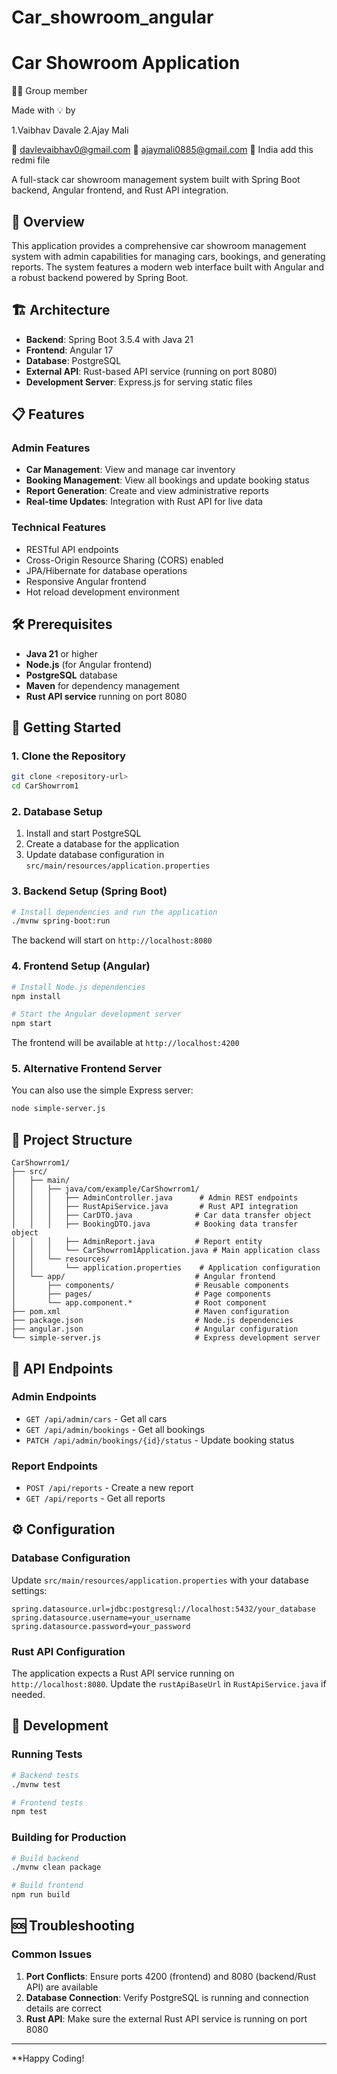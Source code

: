 # Car_showroom_angular
# Car Showroom Application
🧑‍💻 Group member

Made with 💡 by

1.Vaibhav Davale 
2.Ajay Mali

📧 davlevaibhav0@gmail.com 
📧 ajaymali0885@gmail.com 
📍 India add this redmi file

A full-stack car showroom management system built with Spring Boot backend, Angular frontend, and Rust API integration.

## 🚗 Overview

This application provides a comprehensive car showroom management system with admin capabilities for managing cars, bookings, and generating reports. The system features a modern web interface built with Angular and a robust backend powered by Spring Boot.

## 🏗️ Architecture

- **Backend**: Spring Boot 3.5.4 with Java 21
- **Frontend**: Angular 17
- **Database**: PostgreSQL
- **External API**: Rust-based API service (running on port 8080)
- **Development Server**: Express.js for serving static files

## 📋 Features

### Admin Features
- **Car Management**: View and manage car inventory
- **Booking Management**: View all bookings and update booking status
- **Report Generation**: Create and view administrative reports
- **Real-time Updates**: Integration with Rust API for live data

### Technical Features
- RESTful API endpoints
- Cross-Origin Resource Sharing (CORS) enabled
- JPA/Hibernate for database operations
- Responsive Angular frontend
- Hot reload development environment

## 🛠️ Prerequisites

- **Java 21** or higher
- **Node.js** (for Angular frontend)
- **PostgreSQL** database
- **Maven** for dependency management
- **Rust API service** running on port 8080

## 🚀 Getting Started

### 1. Clone the Repository
```bash
git clone <repository-url>
cd CarShowrrom1
```

### 2. Database Setup
1. Install and start PostgreSQL
2. Create a database for the application
3. Update database configuration in `src/main/resources/application.properties`

### 3. Backend Setup (Spring Boot)
```bash
# Install dependencies and run the application
./mvnw spring-boot:run
```
The backend will start on `http://localhost:8080`

### 4. Frontend Setup (Angular)
```bash
# Install Node.js dependencies
npm install

# Start the Angular development server
npm start
```
The frontend will be available at `http://localhost:4200`

### 5. Alternative Frontend Server
You can also use the simple Express server:
```bash
node simple-server.js
```

## 📁 Project Structure

```
CarShowrrom1/
├── src/
│   ├── main/
│   │   ├── java/com/example/CarShowrrom1/
│   │   │   ├── AdminController.java      # Admin REST endpoints
│   │   │   ├── RustApiService.java       # Rust API integration
│   │   │   ├── CarDTO.java              # Car data transfer object
│   │   │   ├── BookingDTO.java          # Booking data transfer object
│   │   │   ├── AdminReport.java         # Report entity
│   │   │   └── CarShowrrom1Application.java # Main application class
│   │   └── resources/
│   │       └── application.properties    # Application configuration
│   └── app/                             # Angular frontend
│       ├── components/                  # Reusable components
│       ├── pages/                       # Page components
│       └── app.component.*              # Root component
├── pom.xml                              # Maven configuration
├── package.json                         # Node.js dependencies
├── angular.json                         # Angular configuration
└── simple-server.js                     # Express development server
```

## 🔌 API Endpoints

### Admin Endpoints
- `GET /api/admin/cars` - Get all cars
- `GET /api/admin/bookings` - Get all bookings  
- `PATCH /api/admin/bookings/{id}/status` - Update booking status

### Report Endpoints
- `POST /api/reports` - Create a new report
- `GET /api/reports` - Get all reports

## ⚙️ Configuration

### Database Configuration
Update `src/main/resources/application.properties` with your database settings:
```properties
spring.datasource.url=jdbc:postgresql://localhost:5432/your_database
spring.datasource.username=your_username
spring.datasource.password=your_password
```

### Rust API Configuration
The application expects a Rust API service running on `http://localhost:8080`. Update the `rustApiBaseUrl` in `RustApiService.java` if needed.

## 🧪 Development

### Running Tests
```bash
# Backend tests
./mvnw test

# Frontend tests
npm test
```

### Building for Production
```bash
# Build backend
./mvnw clean package

# Build frontend
npm run build
```




## 🆘 Troubleshooting

### Common Issues

1. **Port Conflicts**: Ensure ports 4200 (frontend) and 8080 (backend/Rust API) are available
2. **Database Connection**: Verify PostgreSQL is running and connection details are correct
3. **Rust API**: Make sure the external Rust API service is running on port 8080
   
---

**Happy Coding!
